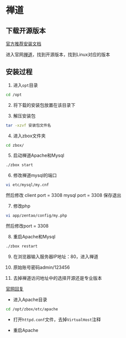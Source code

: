 
# 禅道

## 下载开源版本

[官方推荐安装文档](https://www.zentao.net/book/zentaopmshelp/40.html)

进入官网[禅道](https://www.zentao.net/)，找到开源版本，找到Linux对应的版本

## 安装过程

1. 进入`opt`目录

```sh
cd /opt
```

2. 将下载的安装包放置在该目录下

3. 解压安装包

```sh
tar -xzvf 安装包文件名 
```

4. 进入zbox文件夹

```sh
cd zbox/
```

5. 启动禅道Apache和Mysql

```sh
./zbox start
```

6. 修改禅道mysql的端口

```sh
vi etc/mysql/my.cnf
```

然后修改 client port = 3308 mysql port = 3308 保存退出

7. 修改php

```sh
vi app/zentao/config/my.php
```

然后修改port = 3308

8. 重启Apache和Mysql

```sh
./zbox restart
```

9. 在浏览器输入服务器IP地址：80，进入禅道

10. 原始账号密码admin/123456

11. 去掉禅道访问地址中的选择开源还是专业版本

[官网回复](https://www.zentao.net/book/zentaopmshelp/131.html)

- 进入Apache目录

```sh
cd /opt/zbox/etc/apache
```

- 打开`httpd.conf`文件，去掉`VirtualHost`注释

- 重启Apache